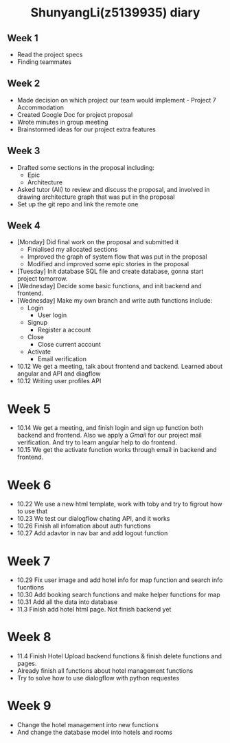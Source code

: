 <center>
  <h1>ShunyangLi(z5139935) diary</h1>
</center>

## Week 1

- Read the project specs
- Finding teammates

## Week 2

- Made decision on which project our team would implement - Project 7 Accommodation
- Created Google Doc for project proposal
- Wrote minutes in group meeting
- Brainstormed ideas for our project extra features

## Week 3

- Drafted some sections in the proposal including:
    - Epic
    - Architecture
- Asked tutor (Ali) to review and discuss the proposal, and involved in drawing architecture graph that was put in the proposal
- Set up the git repo and link the remote one 

## Week 4

- [Monday] Did final work on the proposal and submitted it
    - Finialised my allocated sections
    - Improved the graph of system flow that was put in the proposal 
    - Modified and improved some epic stories in the proposal
- [Tuesday] Init database SQL file and create database, gonna start project tomorrow.
- [Wednesday] Decide some basic functions, and init backend and frontend.
- [Wednesday] Make my own branch and write auth functions include:
    - Login
        - User login
    - Signup
        - Register a account
    - Close
        - Close current account
    - Activate
        - Email verification
- 10.12 We get a meeting, talk about frontend and backend. Learned about angular and API and diagflow
- 10.12 Writing user profiles API

# Week 5

- 10.14 We get a meeting, and finish login and sign up function both backend and frontend. Also we apply a *Gmail* for our project mail verification. And try to learn angular help to do frontend.
- 10.15 We get the activate function works through email in backend and frontend.



# Week 6

- 10.22 We use a new html template, work with toby and try to figrout how to use that
- 10.23 We test our dialogflow chating API, and it works
- 10.26 Finish all infomation about auth functions
- 10.27 Add adavtor in nav bar and add logout function

# Week 7

- 10.29 Fix user image and add hotel info for map function and search info fucntions
- 10.30 Add booking search functions and make helper functions for map 
- 10.31 Add all the data into database
- 11.3 Finish add hotel html page. Not finish backend yet

# Week 8

- 11.4 Finish Hotel Upload backend functions & finish delete functions and pages.
- Already finish all functions about hotel management functions
- Try to solve how to use dialogflow with python requestes

# Week 9

- Change the hotel management into new functions
- And change the database model into hotels and rooms